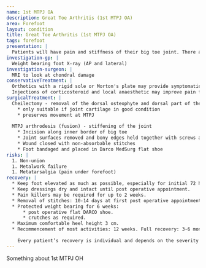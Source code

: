 ```yaml
---
name: 1st MTPJ OA
description: Great Toe Arthritis (1st MTPJ OA)
area: Forefoot
layout: condition
title: Great Toe Arthritis (1st MTPJ OA)
tags: forefoot
presentation: |
  Patients will have pain and stiffness of their big toe joint. There are often prominent bony lumps on the top of their foot (dorsal osteophytes). 
investigation-gp: |
  Weight bearing foot X-ray (AP and lateral)
investigation-surgeon: |
  MRI to look at chondral damage
conservativeTreatment: |
  Orthotics with a rigid sole or Morton's plate may provide symptomatic relief. 
  Injections of corticosteroid and local anaesthetic may improve pain for a variable length of time.
surgicalTreatment: |
  Cheilectomy - removal of the dorsal osteophyte and dorsal part of the joint.
    * only suitable if joint cartilage in good condition
    * preserves movement at MTPJ
  
  MTPJ arthrodesis (fusion) - stiffening of the joint
    * Incision along inner border of big toe
    * Joint surfaces removed and bony edges held together with screws and plate
    * Wound closed with non-absorbable stitches
    * Foot bandaged and placed in Darco MedSurg flat shoe
risks: |
  1. Non-union
  1. Metalwork failure
  1. Metatarsalgia (pain under forefoot)
recovery: |
  * Keep foot elevated as much as possible, especially for initial 72 hours
  * Keep dressings dry and intact until post operative appointment.
  * Pain killers may be required for up to 2 weeks.
  * Removal of stitches: 10-14 days at first post operative appointment.
  * Protected weight bearing for 6 weeks:
      * post operative flat DARCO shoe.
      * crutches as required.
  * Maximum comfortable heel height 3 cm.  
  * Recommencement of most activities: 12 weeks. Full recovery: 3-6 months.
       
    Every patient’s recovery is individual and depends on the severity of the injury and the complexity of the surgery.
---
```


Something about 1st MTPJ OH